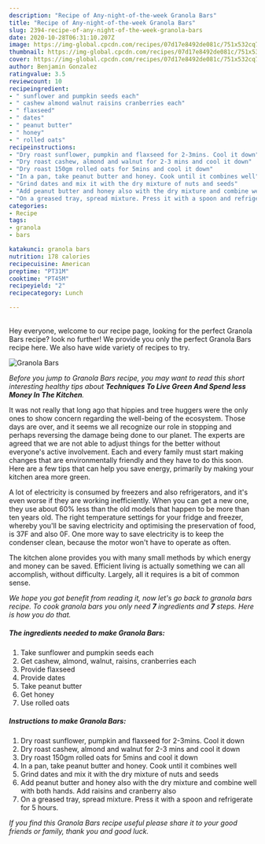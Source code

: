```yaml
---
description: "Recipe of Any-night-of-the-week Granola Bars"
title: "Recipe of Any-night-of-the-week Granola Bars"
slug: 2394-recipe-of-any-night-of-the-week-granola-bars
date: 2020-10-28T06:31:10.207Z
image: https://img-global.cpcdn.com/recipes/07d17e8492de081c/751x532cq70/granola-bars-recipe-main-photo.jpg
thumbnail: https://img-global.cpcdn.com/recipes/07d17e8492de081c/751x532cq70/granola-bars-recipe-main-photo.jpg
cover: https://img-global.cpcdn.com/recipes/07d17e8492de081c/751x532cq70/granola-bars-recipe-main-photo.jpg
author: Benjamin Gonzalez
ratingvalue: 3.5
reviewcount: 10
recipeingredient:
- " sunflower and pumpkin seeds each"
- " cashew almond walnut raisins cranberries each"
- " flaxseed"
- " dates"
- " peanut butter"
- " honey"
- " rolled oats"
recipeinstructions:
- "Dry roast sunflower, pumpkin and flaxseed for 2-3mins. Cool it down"
- "Dry roast cashew, almond and walnut for 2-3 mins and cool it down"
- "Dry roast 150gm rolled oats for 5mins and cool it down"
- "In a pan, take peanut butter and honey. Cook until it combines well"
- "Grind dates and mix it with the dry mixture of nuts and seeds"
- "Add peanut butter and honey also with the dry mixture and combine well with both hands. Add raisins and cranberry also"
- "On a greased tray, spread mixture. Press it with a spoon and refrigerate for 5 hours."
categories:
- Recipe
tags:
- granola
- bars

katakunci: granola bars 
nutrition: 178 calories
recipecuisine: American
preptime: "PT31M"
cooktime: "PT45M"
recipeyield: "2"
recipecategory: Lunch

---
```

<br>
Hey everyone, welcome to our recipe page, looking for the perfect Granola Bars recipe? look no further! We provide you only the perfect Granola Bars recipe here. We also have wide variety of recipes to try.
<br>


![Granola Bars](https://img-global.cpcdn.com/recipes/07d17e8492de081c/751x532cq70/granola-bars-recipe-main-photo.jpg)

<i>Before you jump to Granola Bars recipe, you may want to read this short interesting healthy tips about 
<strong>Techniques To Live Green And Spend less Money In The Kitchen</strong>.</i>
</br>

It was not really that long ago that hippies and tree huggers were the only ones to show concern regarding the well-being of the ecosystem. Those days are over, and it seems we all recognize our role in stopping and perhaps reversing the damage being done to our planet. The experts are agreed that we are not able to adjust things for the better without everyone's active involvement. Each and every family must start making changes that are environmentally friendly and they have to do this soon. Here are a few tips that can help you save energy, primarily by making your kitchen area more green.

A lot of electricity is consumed by freezers and also refrigerators, and it's even worse if they are working inefficiently. When you can get a new one, they use about 60% less than the old models that happen to be more than ten years old. The right temperature settings for your fridge and freezer, whereby you'll be saving electricity and optimising the preservation of food, is 37F and also 0F. One more way to save electricity is to keep the condenser clean, because the motor won't have to operate as often.

The kitchen alone provides you with many small methods by which energy and money can be saved. Efficient living is actually something we can all accomplish, without difficulty. Largely, all it requires is a bit of common sense.


<i>We hope you got benefit from reading it, now let's go back to granola bars recipe. To cook granola bars you only need <strong>7</strong> ingredients and <strong>7</strong> steps. Here is how you do that.
</i>

##### The ingredients needed to make Granola Bars:

1. Take  sunflower and pumpkin seeds each
1. Get  cashew, almond, walnut, raisins, cranberries each
1. Provide  flaxseed
1. Provide  dates
1. Take  peanut butter
1. Get  honey
1. Use  rolled oats


##### Instructions to make Granola Bars:

1. Dry roast sunflower, pumpkin and flaxseed for 2-3mins. Cool it down
1. Dry roast cashew, almond and walnut for 2-3 mins and cool it down
1. Dry roast 150gm rolled oats for 5mins and cool it down
1. In a pan, take peanut butter and honey. Cook until it combines well
1. Grind dates and mix it with the dry mixture of nuts and seeds
1. Add peanut butter and honey also with the dry mixture and combine well with both hands. Add raisins and cranberry also
1. On a greased tray, spread mixture. Press it with a spoon and refrigerate for 5 hours.


<i>If you find this Granola Bars recipe useful please share it to your good friends or family, thank you and good luck.</i>
